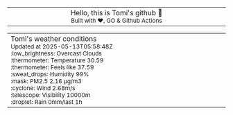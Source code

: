 
<div align="center">
<table>
<tbody>
<td align="center">
<img width="2000" height="0"><br>
Hello, this is Tomi's github 👋<br>
<sup>Built with ❤️, GO & Github Actions</sup><br>
<img width="2000" height="0">
</td>
</tbody>
</table>
</div>
<table>
<tbody>
<td align="left">
<img width="2000" height="0"><br>
Tomi's weather conditions<br>
<sup>Updated at 2025-05-13T05:58:48Z</sup><br>
<sup>:low_brightness: Overcast Clouds</sup><br>
<sup>:thermometer: Temperature 30.59 </sup><br>
<sup>:thermometer: Feels like 37.59</sup><br>
<sup>:sweat_drops: Humidity 99%</sup><br>
<sup>:mask: PM2.5 2.16 μg/m3</sup><br>
<sup>:cyclone: Wind 2.68m/s </sup><br>
<sup>:telescope: Visibility 10000m </sup><br>
<sup>:droplet: Rain 0mm/last 1h </sup><br>
<img width="2000" height="0">
</td>
<td align="left">
<img width="2000" height="0"><br>
<br>
<img width="2000" height="0">
</td>
</tbody>
</table>
</div>
    